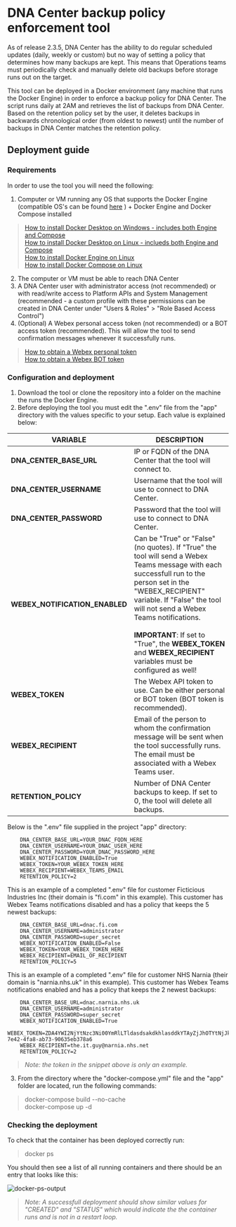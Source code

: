# DNA Center backup policy enforcement tool

As of release 2.3.5, DNA Center has the ability to do regular scheduled updates (daily, weekly or custom) but no way of setting a policy that determines how many backups are kept. This means that Operations teams must periodically check and manually delete old backups before storage runs out on the target.

This tool can be deployed in a Docker environment (any machine that runs the Docker Engine) in order to enforce a backup policy for DNA Center. The script runs daily at 2AM and retrieves the list of backups from DNA Center. Based on the retention policy set by the user, it deletes backups in backwards chronological order (from oldest to newest) until the number of backups in DNA Center matches the retention policy.

## Deployment guide

### Requirements

In order to use the tool you will need the following:

1. Computer or VM running any OS that supports the Docker Engine (compatible OS's can be found [here](https://docs.docker.com/engine/install/) ) + Docker Engine and Docker Compose installed  
> [How to install Docker Desktop on Windows - includes both Engine and Compose](https://docs.docker.com/desktop/install/windows-install/)  
> [How to install Docker Desktop on Linux - inclueds both Engine and Compose](https://docs.docker.com/desktop/install/linux-install/)  
> [How to install Docker Engine on Linux](https://docs.docker.com/engine/install/)  
> [How to install Docker Compose on Linux](https://docs.docker.com/compose/install/)  
2. The computer or VM must be able to reach DNA Center 
3. A DNA Center user with administrator access (not recommended) or with read/write access to Platform APIs and System Management (recommended - a custom profile with these permissions can be created in DNA Center under "Users & Roles" > "Role Based Access Control")
4. (Optional) A Webex personal access token (not recommended) or a BOT access token (recommended). This will allow the tool to send confirmation messages whenever it successfully runs.
> [How to obtain a Webex personal token](https://developer.webex.com/docs/getting-your-personal-access-token)  
> [How to obtain a Webex BOT token](https://developer.webex.com/docs/bots)  

### Configuration and deployment

1. Download the tool or clone the repository into a folder on the machine the runs the Docker Engine.
2. Before deploying the tool you must edit the ".env" file from the "app" directory with the values specific to your setup. Each value is explained below:

| VARIABLE | DESCRIPTION |
|----------|-------------|
| **DNA_CENTER_BASE_URL** | IP or FQDN of the DNA Center that the tool will connect to.|  
| **DNA_CENTER_USERNAME** | Username that the tool will use to connect to DNA Center.|  
| **DNA_CENTER_PASSWORD** | Password that the tool will use to connect to DNA Center.|  
| **WEBEX_NOTIFICATION_ENABLED** | Can be "True" or "False" (no quotes). If "True" the tool will send a Webex Teams message with each successfull run to the person set in the "WEBEX_RECIPIENT" variable. If "False" the tool will not send a Webex Teams notifications.<br><br>  **IMPORTANT**: If set to "True", the **WEBEX_TOKEN** and **WEBEX_RECIPIENT** variables must be configured as well! |  
| **WEBEX_TOKEN** | The Webex API token to use. Can be either personal or BOT token (BOT token is recommended).|  
| **WEBEX_RECIPIENT** | Email of the person to whom the confirmation message will be sent when the tool successfully runs. The email must be associated with a Webex Teams user.|  
| **RETENTION_POLICY** | Number of DNA Center backups to keep. If set to 0, the tool will delete all backups.|  

Below is the ".env" file supplied in the project "app" directory:

        DNA_CENTER_BASE_URL=YOUR_DNAC_FQDN_HERE  
        DNA_CENTER_USERNAME=YOUR_DNAC_USER_HERE  
        DNA_CENTER_PASSWORD=YOUR_DNAC_PASSWORD_HERE  
        WEBEX_NOTIFICATION_ENABLED=True  
        WEBEX_TOKEN=YOUR_WEBEX_TOKEN_HERE  
        WEBEX_RECIPIENT=WEBEX_TEAMS_EMAIL  
        RETENTION_POLICY=2  

This is an example of a completed ".env" file for customer Ficticious Industries Inc (their domain is "fi.com" in this example). This customer has Webex Teams notifications disabled and has a policy that keeps the 5 newest backups:

        DNA_CENTER_BASE_URL=dnac.fi.com  
        DNA_CENTER_USERNAME=administrator  
        DNA_CENTER_PASSWORD=super_secret  
        WEBEX_NOTIFICATION_ENABLED=False  
        WEBEX_TOKEN=YOUR_WEBEX_TOKEN_HERE  
        WEBEX_RECIPIENT=EMAIL_OF_RECIPIENT  
        RETENTION_POLICY=5  

This is an example of a completed ".env" file for customer NHS Narnia (their domain is "narnia.nhs.uk" in this example). This customer has Webex Teams notifications enabled and has a policy that keeps the 2 newest backups:

        DNA_CENTER_BASE_URL=dnac.narnia.nhs.uk  
        DNA_CENTER_USERNAME=administrator  
        DNA_CENTER_PASSWORD=super_secret  
        WEBEX_NOTIFICATION_ENABLED=True  
        WEBEX_TOKEN=ZDA4YWI2NjYtNzc3Ni00YmRlLTldasdsakdkhlasddkYTAyZjJhOTYtNjJk_PF84_cca99e60-7e42-4fa8-ab73-90635eb378a6  
        WEBEX_RECIPIENT=the.it.guy@narnia.nhs.net  
        RETENTION_POLICY=2  

>*Note: the token in the snippet above is only an example.*

3. From the directory where the "docker-compose.yml" file and the "app" folder are located, run the following commands:

>docker-compose build --no-cache  
>docker-compose up -d

### Checking the deployment

To check that the container has been deployed correctly run:

>docker ps

You should then see a list of all running containers and there should be an entry that looks like this:

![docker-ps-output](https://nca-dev.techsupport.co.uk/gitlab/DNAC/backup-policy-tool/-/raw/master/images/docker-ex.PNG)

>*Note: A successfull deployment should show similar values for "CREATED" and "STATUS" which would indicate the the container runs and is not in a restart loop.*
